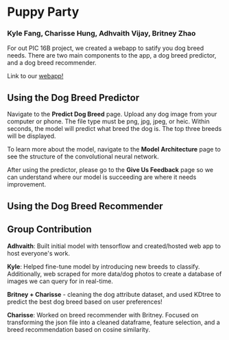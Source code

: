 # Puppy Party
### Kyle Fang, Charisse Hung, Adhvaith Vijay, Britney Zhao

For out PIC 16B project, we created a webapp to satify you dog breed needs. There are two main components to the app, a dog breed predictor, and a dog breed recommender.

Link to our [webapp!](https://pic16b-dog-detector.herokuapp.com/)

## Using the Dog Breed Predictor

Navigate to the **Predict Dog Breed** page. Upload any dog image from your computer or phone. The file type must be png, jpg, jpeg, or heic. Within seconds, the model will predict what breed the dog is. The top three breeds will be displayed.

To learn more about the model, navigate to the **Model Architecture** page to see the structure of the convolutional neural network.

After using the predictor, please go to the **Give Us Feedback** page so we can understand where our model is succeeding are where it needs improvement.

## Using the Dog Breed Recommender


## Group Contribution

**Adhvaith**: Built initial model with tensorflow and created/hosted web app to host everyone's work.

**Kyle**: Helped fine-tune model by introducing new breeds to classify. Additionally, web scraped for more data/dog photos to create a database of images we can query for in real-time.

**Britney + Charisse** - cleaning the dog attribute dataset, and used KDtree to predict the best dog breed based on user preferences!

**Charisse**: Worked on breed recommender with Britney. Focused on transforming the json file into a cleaned dataframe, feature selection, and a breed recommendation based on cosine similarity.
